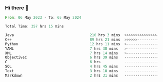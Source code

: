 ### Hi there 👋

<!--
**luoxuanzao/luoxuanzao** is a ✨ _special_ ✨ repository because its `README.md` (this file) appears on your GitHub profile.

Here are some ideas to get you started:

- 🔭 I’m currently working on ...
- 🌱 I’m currently learning ...
- 👯 I’m looking to collaborate on ...
- 🤔 I’m looking for help with ...
- 💬 Ask me about ...
- 📫 How to reach me: ...
- 😄 Pronouns: ...
- ⚡ Fun fact: ...
-->

<!--START_SECTION:waka-->

```rust
From: 06 May 2023 - To: 05 May 2024

Total Time: 357 hrs 15 mins

Java                                   210 hrs 3 mins  >>>>>>>>>>>>>>>----------   58.58 %
C++                                    89 hrs 21 mins  >>>>>>-------------------   24.92 %
Python                                 12 hrs 11 mins  >------------------------   03.40 %
YAML                                   7 hrs 38 mins   >------------------------   02.13 %
XML                                    7 hrs 14 mins   >------------------------   02.02 %
ObjectiveC                             6 hrs 39 mins   -------------------------   01.86 %
C                                      6 hrs           -------------------------   01.67 %
SQL                                    4 hrs 45 mins   -------------------------   01.33 %
Text                                   3 hrs 10 mins   -------------------------   00.89 %
Markdown                               2 hrs 31 mins   -------------------------   00.70 %
```

<!--END_SECTION:waka-->